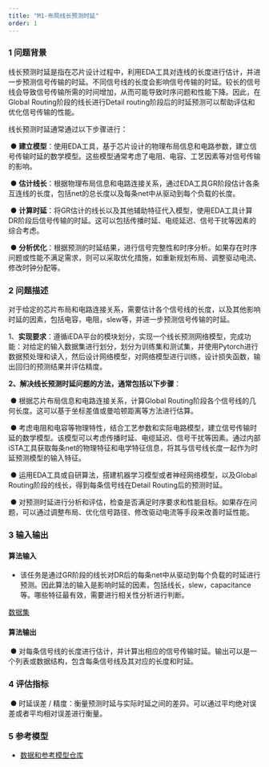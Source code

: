 ```yaml
---
title: "M1-布局线长预测时延"
order: 1
---
```



### **1 问题背景**

线长预测时延是指在芯片设计过程中，利用EDA工具对连线的长度进行估计，并进一步预测信号传输的时延。不同信号线的长度会影响信号传输的时延。较长的信号线会导致信号传输所需的时间增加，从而可能导致时序问题和性能下降。因此，在Global Routing阶段的线长进行Detail routing阶段后的时延预测可以帮助评估和优化信号传输的性能。

线长预测时延通常通过以下步骤进行：

​                ● **建立模型**：使用EDA工具，基于芯片设计的物理布局信息和电路参数，建立信号传输时延的数学模型。这些模型通常考虑了电阻、电容、工艺因素等对信号传输的影响。

​                ● **估计线长**：根据物理布局信息和电路连接关系，通过EDA工具GR阶段估计各条互连线的长度，包括net的总长度以及每条net中从驱动到每个负载的长度。

​                ● **计算时延**：将GR估计的线长以及其他辅助特征代入模型，使用EDA工具计算DR阶段后信号传输的时延。这可以包括传播时延、电缆延迟、信号干扰等因素的综合考虑。

​                ● **分析优化**：根据预测的时延结果，进行信号完整性和时序分析。如果存在时序问题或性能不满足需求，则可以采取优化措施，如重新规划布局、调整驱动电流、修改时钟分配等。

### **2 问题描述**

对于给定的芯片布局和电路连接关系，需要估计各个信号线的长度，以及其他影响时延的因素，包括电容，电阻，slew等，并进一步预测信号传输的时延。

1、**实现要求**：遵循iEDA平台的模块划分，实现一个线长预测网络模型，完成功能：对给定的输入数据集进行划分，划分为训练集和测试集，并使用Pytorch进行数据预处理和读入，然后设计网络模型，对网络模型进行训练，设计损失函数，输出回归的预测结果并评估精度。

**2、解决线长预测时延问题的方法，通常包括以下步骤**：

​                ● 根据芯片布局信息和电路连接关系，计算Global Routing阶段各个信号线的几何长度。这可以基于坐标差值或曼哈顿距离等方法进行估算。

​                ● 考虑电阻和电容等物理特性，结合工艺参数和实际电路模型，建立信号传输时延的数学模型。该模型可以考虑传播时延、电缆延迟、信号干扰等因素。通过内部iSTA工具获取每条net的物理特征和电学特征信息，将其与信号线长度一起作为时延预测模型的输入特征。

​                ● 运用EDA工具或自研算法，搭建机器学习模型或者神经网络模型，以及Global Routing阶段的线长，得到每条信号线在Detail Routing后的预测时延。

​                ● 对预测时延进行分析和评估，检查是否满足时序要求和性能目标。如果存在问题，可以通过调整布局、优化信号路径、修改驱动电流等手段来改善时延性能。


### **3 输入输出**

#### **算法输入**

- 该任务是通过GR阶段的线长对DR后的每条net中从驱动到每个负载的时延进行预测。因此算法的输入是影响时延的因素，包括线长，slew，capacitance等。哪些特征最有效，需要进行相关性分析进行判断。

[数据集](https://gitee.com/oscc-project/i-bm/tree/master/Delay_Prediction_Dataset)


#### **算法输出**

​                ● 对每条信号线的长度进行估计，并计算出相应的信号传输时延。输出可以是一个列表或数据结构，包含每条信号线及其对应的长度和时延。

### **4 评估指标**

​                ● 时延误差 / 精度：衡量预测时延与实际时延之间的差异。可以通过平均绝对误差或者平均相对误差进行衡量。

### **5 参考模型**

- [数据和参考模型仓库](https://gitee.com/oscc-project/delay-prediction/tree/master)